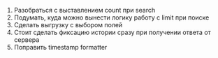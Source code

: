 1. Разобраться с выставлением count при search
2. Подумать, куда можно вынести логику работу с limit при поиске
3. Сделать выгрузку с выбором полей
4. Стоит сделать фиксацию истории сразу при получении ответа от сервера
5. Поправить timestamp formatter
